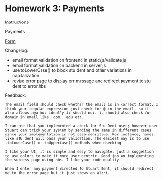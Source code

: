 # Homework 3: Payments

[Instructions](https://github.ncsu.edu/engr-csc342/2023Fall-Course/blob/main/Homework/Homework3.md)

Payments

[Form](https://csc342-112.csc.ncsu.edu)

Changelog:

- email format validation on frontend in static/js/validate.js
- email format validation on backend in server.js
- use toLowerCase() to block stu dent and other variations in capitalization
- revise error page to display err message and redirect payment to stu dent to error.hbs

Feedback:

```
The email field should check whether the email is in correct format. I think your regular expression just check for @ in the email, so it also allows a@a but ideally it should not. It should also check for domain in email like .com, .edu etc.

I can see that you implemented a check for Stu Dent user; however user Stuart can trick your system by sending the name in different cases since your implementation is not case-sensitive. For instance, names like sTU denT will pass your validation. The easiest way is to use .toLowerCase() or toUpperCase() methods when checking.

I like your UI, it is simple and easy to navigate, just a suggestion to use colors to make it more user centric. Good job on implementing the success page using hbs. I like your code quality.

When I enter any payment directed to Stuart Dent, it should redirect me to the error page but it just shows an alert. 
```
